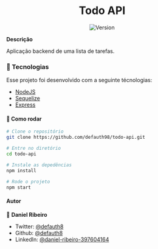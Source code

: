 <h1 align="center">Todo API</h1>
<p align="center">
  <img alt="Version" src="https://img.shields.io/badge/version-0.1.0-blue.svg?cacheSeconds=2592000" />
  <a href="https://twitter.com/defauth8" target="_blank">
  </a>
</p>

**Descrição**

Aplicação backend de uma lista de tarefas.

### :nut_and_bolt: Tecnologias

Esse projeto foi desenvolvido com a seguinte técnologias:

- [NodeJS][nodejs]
- [Sequelize][sequelize]
- [Express][express]

[nodejs]: https://nodejs.org/en/
[sequelize]: https://sequelize.org/
[express]: https://expressjs.com/pt-br/

#### :thinking: Como rodar

```bash
# Clone o repositório
git clone https://github.com/defauth98/todo-api.git

# Entre no diretório
cd todo-api

# Instale as depedências
npm install

# Rode o projeto
npm start
```

#### Autor

👤 **Daniel Ribeiro**

- Twitter: [@defauth8](https://twitter.com/defauth8)
- Github: [@defauth8](https://github.com/defauth98)
- LinkedIn: [@daniel-ribeiro-397604164](https://linkedin.com/in/daniel-ribeiro-397604164)
